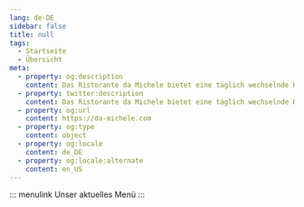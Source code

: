 ```yaml
---
lang: de-DE
sidebar: false
title: null
tags:
  - Startseite
  - Übersicht
meta:
  - property: og:description
    content: Das Ristorante da Michele bietet eine täglich wechselnde Karte mit frischen Fisch- und Fleischgerichten sowie den üblichen italienischen Klassikern.
  - property: twitter:description
    content: Das Ristorante da Michele bietet eine täglich wechselnde Karte mit frischen Fisch- und Fleischgerichten sowie den üblichen italienischen Klassikern.
  - property: og:url
    content: https://da-michele.com
  - property: og:type
    content: object
  - property: og:locale
    content: de_DE
  - property: og:locale:alternate
    content: en_US
---
```


<SvgHero/>

::: menulink
Unser aktuelles Menü
:::
